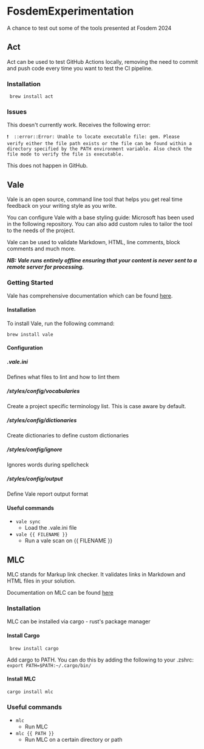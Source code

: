 # FosdemExperimentation
A chance to test out some of the tools presented at Fosdem 2024

## Act
Act can be used to test GitHub Actions locally, removing the need to commit and push code every time you want to
test the CI pipeline.

### Installation

` brew install act`

### Issues
This doesn't currently work. Receives the following error:

`❗  ::error::Error: Unable to locate executable file: gem. Please verify either the file path exists or the file can be found within a directory specified by the PATH environment variable. Also check the file mode to verify the file is executable.`

This does not happen in GitHub.

## Vale
Vale is an open source, command line tool that helps you get real time feedback on your writing style as you write.

You can configure Vale with a base styling guide: Microsoft has been used in the following repository. You can also add
custom rules to tailor the tool to the needs of the project.

Vale can be used to validate Markdown, HTML, line comments, block comments and much more.

***NB: Vale runs entirely offline ensuring that your content is never sent to a remote server for processing.***


### Getting Started
Vale has comprehensive documentation which can be found [here](https://vale.sh/docs/vale-cli/overview/).

#### Installation
To install Vale, run the following command:

`brew install vale`

#### Configuration

##### .vale.ini
Defines what files to lint and how to lint them

##### /styles/config/vocabularies
Create a project specific terminology list. This is case aware by default.

##### /styles/config/dictionaries
Create dictionaries to define custom dictionaries

##### /styles/config/ignore
Ignores words during spellcheck

##### /styles/config/output
Define Vale report output format


#### Useful commands
 - `vale sync`
   - Load the .vale.ini file
 - `vale {{ FILENAME }}`
   - Run a vale scan on {{ FILENAME }}

## MLC
MLC stands for Markup link checker. It validates links in Markdown and HTML files in your solution.

Documentation on MLC can be found [here](https://github.com/becheran/mlc?tab=readme-ov-file)

### Installation
MLC can be installed via cargo - rust's package manager

#### Install Cargo
` brew install cargo`

Add cargo to PATH. You can do this by adding the following to your .zshrc:
`export PATH=$PATH:~/.cargo/bin/`

#### Install MLC
`cargo install mlc`

### Useful commands
 - `mlc`
   - Run MLC
 - `mlc {{ PATH }}`
   - Run MLC on a certain directory or path
